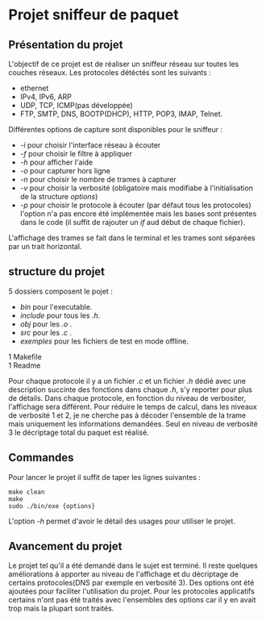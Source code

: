 # Projet sniffeur de paquet

## Présentation du projet   

L'objectif de ce projet est de réaliser un sniffeur réseau sur toutes les couches réseaux. Les protocoles détéctés sont les suivants :  
- ethernet  
- IPv4, IPv6, ARP  
- UDP, TCP, ICMP(pas développée)  
- FTP, SMTP, DNS, BOOTP(DHCP), HTTP, POP3, IMAP, Telnet.

Différentes options de capture sont disponibles pour le sniffeur :
- *-i*  pour choisir l'interface réseau à écouter
- *-f*  pour choisir le filtre à appliquer
- *-h*  pour afficher l'aide
- *-o*  pour capturer hors ligne
- *-n*  pour choisir le nombre de trames à capturer
- *-v*  pour choisir la verbosité (obligatoire mais modifiabe à l'initialisation de la structure *options*)    
- *-p*  pour choisir le protocole à écouter (par défaut tous les protocoles) l'option n'a pas encore été implémentée mais les bases sont présentes dans le code (il suffit de rajouter un *if* aud début de chaque fichier).

L'affichage des trames se fait dans le terminal et les trames sont séparées par un trait horizontal. 


## structure du projet 

5 dossiers composent le pojet :   
- *bin*  pour l'executable.
- *include*  pour tous les *.h*.
- *obj*  pour les *.o*  .
- *src*  pour les *.c* .
- *exemples*  pour les fichiers de test en mode offline.

1 Makefile  
1 Readme

Pour chaque protocole il y a un fichier *.c* et un fichier *.h* dédié avec une description succinte des fonctions dans chaque *.h*, s'y reporter pour plus de détails. Dans chaque protocole, en fonction du niveau de verbositer, l'affichage sera différent. Pour réduire le temps de calcul, dans les niveaux de verbosité 1 et 2, je ne cherche pas à décoder l'ensemble de la trame mais uniquement les informations demandées. Seul en niveau de verbosité 3 le décriptage total du paquet est réalisé.


## Commandes

Pour lancer le projet il suffit de taper les lignes suivantes :
````
make clean 
make
sudo ./bin/exe {options}
````
L'option *-h* permet d'avoir le détail des usages pour utiliser le projet. 

## Avancement du projet

Le projet tel qu'il a été demandé dans le sujet est terminé. Il reste quelques  améliorations à apporter au niveau de l'affichage et du décriptage de certains protocoles(DNS par exemple en verbosité 3). Des options ont été ajoutées pour faciliter l'utilisation du projet. Pour les protocoles applicatifs certains n'ont pas été traités avec l'ensembles des options car il y en avait trop mais la plupart sont traités. 